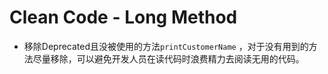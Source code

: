 # Clean Code - Long Method

* 移除Deprecated且没被使用的方法`printCustomerName` ，对于没有用到的方法尽量移除，可以避免开发人员在读代码时浪费精力去阅读无用的代码。

